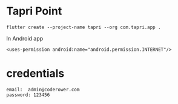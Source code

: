 # Tapri Point

```
flutter create --project-name tapri --org com.tapri.app .

```
In Android app
```
<uses-permission android:name="android.permission.INTERNET"/>
```

# credentials
```
email:  admin@coderower.com
password: 123456
```
